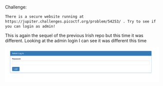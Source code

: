 Challenge:
```
There is a secure website running at https://jupiter.challenges.picoctf.org/problem/54253/ . Try to see if you can login as admin!
```
This is again the sequel of the previous Irish repo but this time it was different. Looking at the admin login I can see it was different this time

<img src="1.PNG" />
